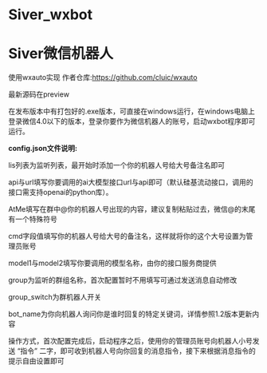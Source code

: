 # Siver_wxbot

# Siver微信机器人

使用wxauto实现  作者仓库:https://github.com/cluic/wxauto

最新源码在preview

在发布版本中有打包好的.exe版本，可直接在windows运行，在windows电脑上登录微信4.0以下的版本，登录你要作为微信机器人的账号，启动wxbot程序即可运行。

**config.json文件说明:**

lis列表为监听列表，最开始时添加一个你的机器人号给大号备注名即可

api与url填写你要调用的ai大模型接口url与api即可（默认硅基流动接口，调用的接口需支持openai的python库）。

AtMe填写在群中@你的机器人号出现的内容，建议复制粘贴过去，微信@的末尾有一个特殊符号

cmd字段值填写你的机器人号给大号的备注名，这样就将你的这个大号设置为管理员账号

model1与model2填写你要调用的模型名称，由你的接口服务商提供

group为监听的群组名称，首次配置暂时不用填写可通过发送消息自动修改

group_switch为群机器人开关

bot_name为你向机器人询问你是谁时回复的特定关键词，详情参照1.2版本更新内容

操作方式，首次配置完成后，启动程序之后，使用你的管理员账号向机器人小号发送 “指令” 二字，即可收到机器人号向你回复的消息指令，接下来根据消息指令的提示自由设置即可
